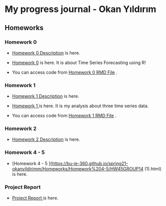 # My progress journal - Okan Yıldırım

## Homeworks 

### Homework 0
 
 + [Homework 0 Description](https://bu-ie-360.github.io/spring21-okanyildirimm/Homeworks/Homework%200/IE360_Spring21_Homework0.pdf) is here. 
 
 + [Homework 0](https://bu-ie-360.github.io/spring21-okanyildirimm/Homeworks/Homework%200/Homework%200.html) is here. It is about Time Series Forecasting using R!

 + You can access code from [Homework 0 RMD File](https://bu-ie-360.github.io/spring21-okanyildirimm/Homeworks/Homework%200/Homework%200.Rmd) . 

### Homework 1

 + [Homework 1 Description](https://bu-ie-360.github.io/spring21-okanyildirimm/Homeworks/Homework%201/IE360_Fall20_HW1.pdf) is here.  

 + [Homework 1 ](https://bu-ie-360.github.io/spring21-okanyildirimm/Homeworks/Homework%201/Homework-1.html) is here. It is my analysis about three time series data.

 + You can access code from [Homework 1 RMD File](https://bu-ie-360.github.io/spring21-okanyildirimm/Homeworks/Homework%201/Homework%201.Rmd) .

### Homework 2
 
 + [Homework 2 Description](https://bu-ie-360.github.io/spring21-okanyildirimm/Homeworks/Homework%202/IE360_Spring21_HW2.pdf) is here.  

### Homework 4 - 5

+ [Homework 4 - 5 ](https://bu-ie-360.github.io/spring21-okanyildirimm/Homeworks/Homework%204-5/HW45GROUP14 (1).html) is here.

### Project Report

+ [Project Report ](https://bu-ie-360.github.io/spring21-okanyildirimm/Homeworks/Project%20-%20Group%2014/Project-Report-Group14.html) is here.
